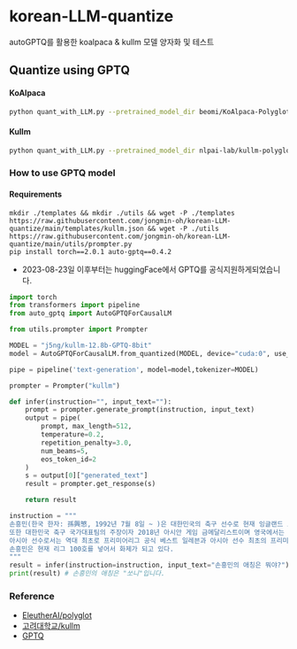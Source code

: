 # korean-LLM-quantize
autoGPTQ를 활용한 koalpaca &amp; kullm 모델 양자화 및 테스트

## Quantize using GPTQ

#### KoAlpaca
```bash
python quant_with_LLM.py --pretrained_model_dir beomi/KoAlpaca-Polyglot-12.8B --quantized_model_dir ./model/koalpaca-8bit
```

#### Kullm
```bash
python quant_with_LLM.py --pretrained_model_dir nlpai-lab/kullm-polyglot-12.8b-v2 --quantized_model_dir ./model/kullm-8bit
```

### How to use GPTQ model

#### Requirements
```
mkdir ./templates && mkdir ./utils && wget -P ./templates https://raw.githubusercontent.com/jongmin-oh/korean-LLM-quantize/main/templates/kullm.json && wget -P ./utils https://raw.githubusercontent.com/jongmin-oh/korean-LLM-quantize/main/utils/prompter.py
pip install torch==2.0.1 auto-gptq==0.4.2
```
- 2023-08-23일 이후부터는 huggingFace에서 GPTQ를 공식지원하게되었습니다.
  
```python
import torch
from transformers import pipeline
from auto_gptq import AutoGPTQForCausalLM

from utils.prompter import Prompter

MODEL = "j5ng/kullm-12.8b-GPTQ-8bit"
model = AutoGPTQForCausalLM.from_quantized(MODEL, device="cuda:0", use_triton=False)

pipe = pipeline('text-generation', model=model,tokenizer=MODEL)

prompter = Prompter("kullm")

def infer(instruction="", input_text=""):
    prompt = prompter.generate_prompt(instruction, input_text)
    output = pipe(
        prompt, max_length=512,
        temperature=0.2,
        repetition_penalty=3.0,
        num_beams=5,
        eos_token_id=2
    )
    s = output[0]["generated_text"]
    result = prompter.get_response(s)

    return result

instruction = """
손흥민(한국 한자: 孫興慜, 1992년 7월 8일 ~ )은 대한민국의 축구 선수로 현재 잉글랜드 프리미어리그 토트넘 홋스퍼에서 윙어로 활약하고 있다.
또한 대한민국 축구 국가대표팀의 주장이자 2018년 아시안 게임 금메달리스트이며 영국에서는 애칭인 "쏘니"(Sonny)로 불린다.
아시아 선수로서는 역대 최초로 프리미어리그 공식 베스트 일레븐과 아시아 선수 최초의 프리미어리그 득점왕은 물론 FIFA 푸스카스상까지 휩쓸었고 2022년에는 축구 선수로는 최초로 체육훈장 청룡장 수훈자가 되었다.
손흥민은 현재 리그 100호를 넣어서 화제가 되고 있다.
"""
result = infer(instruction=instruction, input_text="손흥민의 애칭은 뭐야?")
print(result) # 손흥민의 애칭은 "쏘니"입니다.
```

### Reference

- [EleutherAI/polyglot](https://huggingface.co/EleutherAI/polyglot-ko-12.8b)
- [고려대학교/kullm](https://huggingface.co/nlpai-lab/kullm-polyglot-12.8b-v2)
- [GPTQ](https://github.com/IST-DASLab/gptq)


